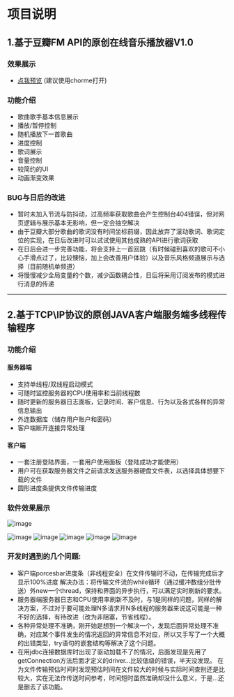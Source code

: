 # 项目说明
 ## 1.基于豆瓣FM API的原创在线音乐播放器V1.0
### 效果展示
- [点我预览](https://a724877192.github.io/BackMoon/%E9%9F%B3%E4%B9%90%E6%92%AD%E6%94%BE%E5%99%A8/player.html)
(建议使用chorme打开)
### 功能介绍
- 歌曲歌手基本信息展示
- 播放/暂停控制
- 随机播放下一首歌曲
- 进度控制
- 歌词展示
- 音量控制
- 较简约的UI
- 动画渐变效果
### BUG与日后的改进

- 暂时未加入节流与防抖动，过高频率获取歌曲会产生控制台404错误，但对网页逻辑与展示基本无影响，但一定会抽空解决
- 由于豆瓣大部分歌曲的歌词没有时间坐标前缀，因此放弃了滚动歌词、歌词定位的实现，在日后改进时可以试试使用其他成熟的API进行歌词获取
- 在日后会进一步完善功能，将会支持上一首回跳（有时候碰到喜欢的歌可不小心手滑点过了，比较懊恼，加上会改善用户体验）以及音乐风格频道展示与选择（目前随机单频道）
- 将慢慢减少全局变量的个数，减少函数耦合性，日后将采用订阅发布的模式进行消息的传递

****


## 2.基于TCP\IP协议的原创JAVA客户端服务端多线程传输程序
### 功能介绍
#### 服务器端
- 支持单线程/双线程启动模式
- 可随时监控服务器的CPU使用率和当前线程数
- 随时更新的服务器日志面板，记录时间、客户信息、行为以及各式各样的异常信息输出
- 外连数据库（储存用户账户和密码）
- 客户端断开连接异常处理

#### 客户端
- 一套注册登陆界面，一套用户使用面板（登陆成功才能使用）
- 用户可在获取服务器文件之前请求发送服务器硬盘文件表，以选择具体想要下载的文件
- 圆形进度条提供文件传输进度
  
### 软件效果展示
![image](http://m.qpic.cn/psb?/V10SJozt3XGS0C/PKQnJpudY1Ca8P9f*vtXGGhT9PkKtrCGwF8pdNZ9G*g!/b/dDIBAAAAAAAA&bo=awKqAQAAAAADB.A!&rf=viewer_4)

![image](http://m.qpic.cn/psb?/V10SJozt3XGS0C/5t8se0ArkezFV8Yk9Py4udn*N4rNz25dGShOugxcRhw!/b/dEABAAAAAAAA&bo=AwJ4AQAAAAADB1o!&rf=viewer_4)
![image](http://m.qpic.cn/psb?/V10SJozt3XGS0C/lxB0djblS1pfuwJ30PpvEALOwAldfffx*fsfvT5Oo30!/b/dDEBAAAAAAAA&bo=IwKdAQAAAAADF48!&rf=viewer_4)
![image](http://m.qpic.cn/psb?/V10SJozt3XGS0C/nfyldtIYYi65WvKrcKzFHeqRQAaXsaYAsfvv2wOzywo!/b/dDABAAAAAAAA&bo=cwJ3AQAAAAADJwU!&rf=viewer_4)
![image](http://m.qpic.cn/psb?/V10SJozt3XGS0C/cH58KL02U19buKBnGJ7DMwseWZmS*8LB*rdrtZSlcDE!/b/dAgBAAAAAAAA&bo=1QIGAgAAAAADN8E!&rf=viewer_4)
![image](http://m.qpic.cn/psb?/V10SJozt3XGS0C/WJd8m3vdfGoX7vhZXlG3aCg.TkHBPHcys7SeUA41Wxo!/b/dAgBAAAAAAAA&bo=PQLpAQAAAAADJ9U!&rf=viewer_4)
### 开发时遇到的几个问题:
- 客户端porcesbar进度条（非线程安全）在文件传输时不动，在传输完成后才显示100%进度   解决办法：将传输文件流的while循环（通过缓冲数组分批传送）外new一个thread，保持和界面的异步执行，可以满足实时刷新的要求。
- 服务器端服务器日志和CPU使用率刷新不及时，与1是同样的问题，同样的解决方案，不过对于要可能处理N多请求开N多线程的服务器来说这可能是一种不好的选择，有待改进（改为非阻塞，节省线程）。
- 各种异常处理不准确，刚开始是想到一个解决一个，发现后面异常处理不准确，对应某个事件发生的情况返回的异常信息不对应，所以又手写了一个大概的出错类型，try语句的嵌套结构等解决了这个问题。
- 在用jdbc连接数据库时出现了驱动加载不了的情况，后面发现是先用了getConnection方法后面才定义的driver...比较低级的错误，半天没发现。
在为文件传输预估时间时发现预估时间在文件较大的时候与实际时间查别还是比较大，实在无法作传送时间参考，时间短时虽然准确却没什么意义，于是...还是删去了该功能。 
